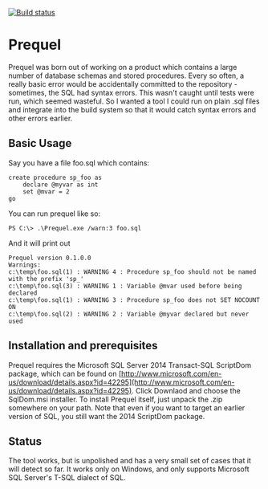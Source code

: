 [![Build status](https://ci.appveyor.com/api/projects/status/ebtg15yc3wls89yi/branch/master?svg=true)](https://ci.appveyor.com/project/edyoung/prequel/branch/master)

# Prequel

Prequel was born out of working on a product which contains a large number of database schemas and stored procedures. 
Every so often, a really basic error would be accidentally committed to the repository - sometimes, the SQL had syntax errors.
This wasn't caught until tests were run, which seemed wasteful. So I wanted a tool I could run on plain .sql files 
and integrate into the build system so that it would catch syntax errors and other errors earlier.

## Basic Usage
Say you have a file foo.sql which contains:

    create procedure sp_foo as 
	    declare @myvar as int
	    set @mvar = 2
    go

You can run prequel like so:

    PS C:\> .\Prequel.exe /warn:3 foo.sql

And it will print out

    Prequel version 0.1.0.0
    Warnings:
    c:\temp\foo.sql(1) : WARNING 4 : Procedure sp_foo should not be named with the prefix 'sp_'
    c:\temp\foo.sql(3) : WARNING 1 : Variable @mvar used before being declared
    c:\temp\foo.sql(1) : WARNING 3 : Procedure sp_foo does not SET NOCOUNT ON
    c:\temp\foo.sql(2) : WARNING 2 : Variable @myvar declared but never used

## Installation and prerequisites

Prequel requires the Microsoft SQL Server 2014 Transact-SQL ScriptDom package, which can be found on 
[http://www.microsoft.com/en-us/download/details.aspx?id=42295](http://www.microsoft.com/en-us/download/details.aspx?id=42295).
Click Downlaod and choose the SqlDom.msi installer. To install Prequel itself, just unpack the .zip somewhere on your path. 
Note that even if you want to target an earlier version of SQL, you still want the 2014 ScriptDom package.

## Status
The tool works, but is unpolished and has a very small set of cases that it will detect so far. 
It works only on Windows, and only supports Microsoft SQL Server's T-SQL dialect of SQL.



